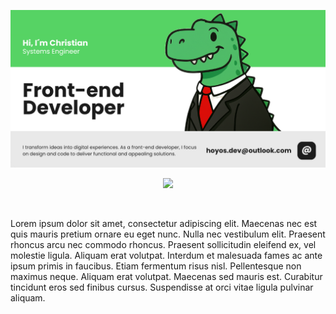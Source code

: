 <p align="center">
  <img src="./assets/readme.png" alt="Banner GitHub" width="1200"/>
</p>

<p align="center">
  <a href="https://skillicons.dev">
    <img src="https://skillicons.dev/icons?i=angular,react,ts,sass,fastapi,nodejs,vue,tailwind,html,figma,kotlin,linux,css,js, " />
  </a>
</p>

<br>

<p>
Lorem ipsum dolor sit amet, consectetur adipiscing elit. Maecenas nec est quis mauris pretium ornare eu eget nunc. Nulla nec vestibulum elit. Praesent rhoncus arcu nec commodo rhoncus. Praesent sollicitudin eleifend ex, vel molestie ligula. Aliquam erat volutpat. Interdum et malesuada fames ac ante ipsum primis in faucibus. Etiam fermentum risus nisl. Pellentesque non maximus neque. Aliquam erat volutpat. Maecenas sed mauris est. Curabitur tincidunt eros sed finibus cursus. Suspendisse at orci vitae ligula pulvinar aliquam. 
</p>






 



